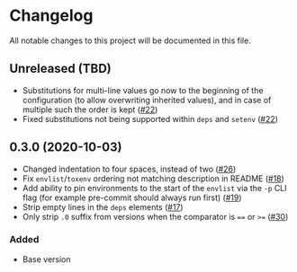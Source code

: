 # Changelog

All notable changes to this project will be documented in this file.

## Unreleased (TBD)

- Substitutions for multi-line values go now to the beginning of the configuration (to allow overwriting inherited
  values), and in case of multiple such the order is kept ([#22](https://github.com/tox-dev/tox-ini-fmt/issues/22))
- Fixed substitutions not being supported within `deps` and `setenv`
  ([#22](https://github.com/tox-dev/tox-ini-fmt/issues/22))

## 0.3.0 (2020-10-03)

- Changed indentation to four spaces, instead of two ([#26](https://github.com/tox-dev/tox-ini-fmt/issues/26))
- Fix `envlist`/`toxenv` ordering not matching description in README
  ([#18](https://github.com/tox-dev/tox-ini-fmt/issues/18))
- Add ability to pin environments to the start of the `envlist` via the `-p` CLI flag (for example pre-commit should
  always run first) ([#19](https://github.com/tox-dev/tox-ini-fmt/issues/19))
- Strip empty lines in the `deps` elements ([#17](https://github.com/tox-dev/tox-ini-fmt/issues/17))
- Only strip `.0` suffix from versions when the comparator is `==` or `>=`
  ([#30](https://github.com/tox-dev/tox-ini-fmt/issues/30))

### Added

- Base version
